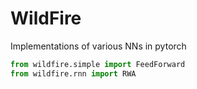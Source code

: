 WildFire
========

Implementations of various NNs in pytorch


```python
from wildfire.simple import FeedForward
from wildfire.rnn import RWA
```

